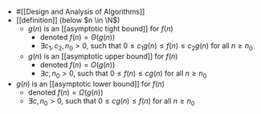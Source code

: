 - #[[Design and Analysis of Algorithms]]
- [[definition]] (below $n \in \N$)
	- $g(n)$ is an [[asymptotic tight bound]] for $f(n)$
		- denoted $f(n)=\Theta(g(n))$
		- $\exists c_1, c_2, n_0 > 0$, such that $0 \le c_1 g(n) \le f(n) \le c_2 g(n)$ for all $n \ge n_0$
	- $g(n)$ is an [[asymptotic upper bound]] for $f(n)$
		- denoted $f(n)=O(g(n))$
		- $\exists c, n_0 > 0$, such that $0 \le f(n) \le c g(n)$ for all $n \ge n_0$
- $g(n)$ is an [[asymptotic lower bound]] for $f(n)$
	- denoted $f(n)=\Omega(g(n))$
	- $\exists c, n_0 > 0$, such that $0 \le c g(n) \le f(n)$ for all $n \ge n_0$